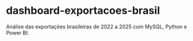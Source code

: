 # dashboard-exportacoes-brasil
Análise das exportações brasileiras de 2022 a 2025 com MySQL, Python e Power BI.

